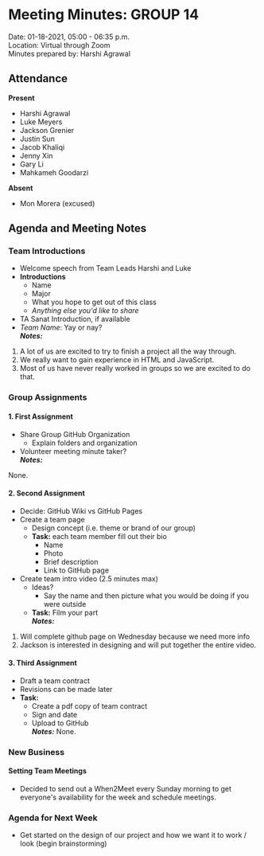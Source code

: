 # Meeting Minutes: GROUP 14
Date: 01-18-2021, 05:00 - 06:35 p.m.  
Location: Virtual through Zoom  
Minutes prepared by: Harshi Agrawal

## Attendance
**Present**
- Harshi Agrawal
- Luke Meyers 
- Jackson Grenier
- Justin Sun 
- Jacob Khaliqi
- Jenny Xin
- Gary Li
- Mahkameh Goodarzi

**Absent**
- Mon Morera (excused)

## Agenda and Meeting Notes

### Team Introductions
- Welcome speech from Team Leads Harshi and Luke
- **Introductions**
  - Name
  - Major
  - What you hope to get out of this class
  - *Anything else you'd like to share*
- TA Sanat Introduction, if available
- *Team Name*: Yay or nay?  
***Notes:*** 

1. A lot of us are excited to try to finish a project all the way through.
2. We really want to gain experience in HTML and JavaScript.
3. Most of us have never really worked in groups so we are excited to do that.


### Group Assignments
#### 1. First Assignment
- Share Group GitHub Organization
  - Explain folders and organization
- Volunteer meeting minute taker?   
***Notes:*** 

None.


#### 2. Second Assignment
- Decide: GitHub Wiki vs GitHub Pages
- Create a team page
  - Design concept (i.e. theme or brand of our group)
  - **Task:** each team member fill out their bio
    - Name
    - Photo
    - Brief description
    - Link to GitHub page
- Create team intro video (2.5 minutes max)
  - Ideas?
    - Say the name and then picture what you would be doing if you were outside
  - **Task:** Film your part   
***Notes:*** 
1. Will complete github page on Wednesday because we need more info
2. Jackson is interested in designing and will put together the entire video.


#### 3. Third Assignment
- Draft a team contract
- Revisions can be made later
- **Task:**
  - Create a pdf copy of team contract
  - Sign and date
  - Upload to GitHub   
***Notes:***
None.


### New Business
#### Setting Team Meetings
- Decided to send out a When2Meet every Sunday morning to get everyone's availability for the week and schedule meetings.

### Agenda for Next Week
- Get started on the design of our project and how we want it to work / look (begin brainstorming)
